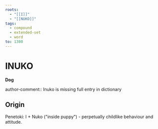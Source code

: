 ```yaml
---
roots:
  - "[[I]]"
  - "[[NUKO]]"
tags:
  - compound
  - extended-set
  - word
to: 1300
---
```


# INUKO

**Dog**

author-comment:: Inuko is missing full entry in dictionary


## Origin

Penetoki: I + Nuko ("inside puppy")  - perpetually childlike behaviour and attitude.